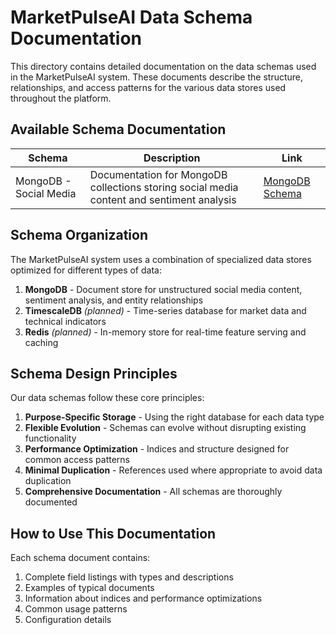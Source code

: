 # MarketPulseAI Data Schema Documentation

This directory contains detailed documentation on the data schemas used in the MarketPulseAI system. These documents describe the structure, relationships, and access patterns for the various data stores used throughout the platform.

## Available Schema Documentation

| Schema | Description | Link |
|--------|-------------|------|
| MongoDB - Social Media | Documentation for MongoDB collections storing social media content and sentiment analysis | [MongoDB Schema](./mongodb_schema.md) |

## Schema Organization

The MarketPulseAI system uses a combination of specialized data stores optimized for different types of data:

1. **MongoDB** - Document store for unstructured social media content, sentiment analysis, and entity relationships
2. **TimescaleDB** _(planned)_ - Time-series database for market data and technical indicators
3. **Redis** _(planned)_ - In-memory store for real-time feature serving and caching

## Schema Design Principles

Our data schemas follow these core principles:

1. **Purpose-Specific Storage** - Using the right database for each data type
2. **Flexible Evolution** - Schemas can evolve without disrupting existing functionality
3. **Performance Optimization** - Indices and structure designed for common access patterns
4. **Minimal Duplication** - References used where appropriate to avoid data duplication
5. **Comprehensive Documentation** - All schemas are thoroughly documented

## How to Use This Documentation

Each schema document contains:

1. Complete field listings with types and descriptions
2. Examples of typical documents
3. Information about indices and performance optimizations
4. Common usage patterns
5. Configuration details 